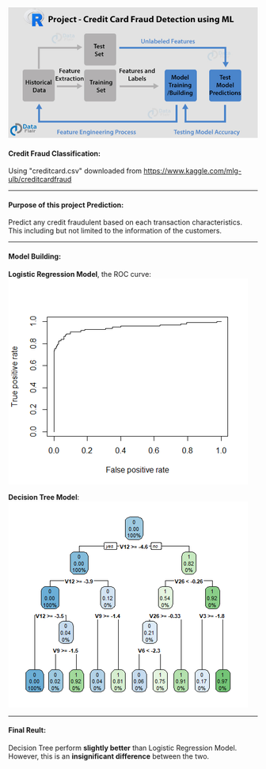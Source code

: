 <img src="Credit_fraud.jpg?raw=true"/>

#### Credit Fraud Classification:
Using "creditcard.csv" downloaded from https://www.kaggle.com/mlg-ulb/creditcardfraud

---
#### Purpose of this project  Prediction:
Predict any credit fraudulent based on each transaction characteristics.   
This including but not limited to the information of the customers.

---
#### Model Building: 
**Logistic Regression Model**, the ROC curve:  
<img src="Rplot_ROC.png?raw=true"/>

**Decision Tree Model**:  
<img src="Rplot_Tree.png?raw=true"/>

---
#### Final Reult: 
Decision Tree perform **slightly better** than Logistic Regression Model.  
However, this is an **insignificant difference** between the two.



